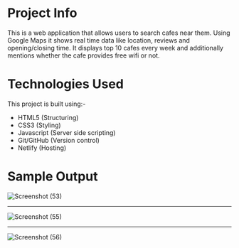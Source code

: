 # Project Info 
This is a web application that allows users to search cafes near them. Using Google Maps it shows real time data like location, reviews and opening/closing time. It displays top 10 cafes every week and additionally mentions whether the cafe provides free wifi or not.

# Technologies Used
This project is built using:- 
- HTML5 (Structuring)
- CSS3 (Styling) 
- Javascript (Server side scripting) 
- Git/GitHub (Version control) 
- Netlify (Hosting)

# Sample Output 
  
![Screenshot (53)](https://github.com/krutika-ladani/Front-End-Projects/assets/119760273/08854606-18c5-4872-9161-9767813c8e28)

<hr>
 
![Screenshot (55)](https://github.com/krutika-ladani/Front-End-Projects/assets/119760273/2c31a77c-3976-438e-9d16-7e3694b1fffc) 

<hr>
 
![Screenshot (56)](https://github.com/krutika-ladani/Front-End-Projects/assets/119760273/aca27992-df32-4c19-a567-2a36a5387895) 

